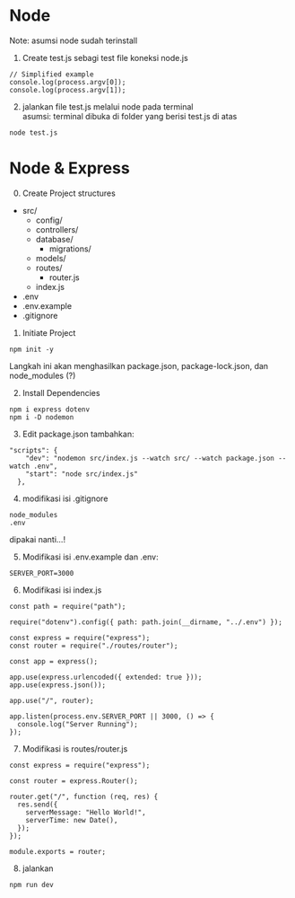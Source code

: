 # Node

Note: asumsi node sudah terinstall

1. Create test.js sebagi test file koneksi node.js
```
// Simplified example
console.log(process.argv[0]);
console.log(process.argv[1]);
```

2. jalankan file test.js melalui node pada terminal\
asumsi: terminal dibuka di folder yang berisi test.js di atas
```
node test.js
```


# Node & Express

0. Create Project structures
- src/
    - config/
    - controllers/
    - database/
        - migrations/
    - models/
    - routes/
        - router.js
    - index.js
- .env
- .env.example
- .gitignore

1. Initiate Project

```
npm init -y
```
Langkah ini akan menghasilkan package.json, package-lock.json, dan node_modules (?)

2. Install Dependencies
```
npm i express dotenv
npm i -D nodemon
```

3. Edit package.json
tambahkan:
```
"scripts": {
    "dev": "nodemon src/index.js --watch src/ --watch package.json --watch .env",
    "start": "node src/index.js"
  },
```

4. modifikasi isi .gitignore
```
node_modules
.env
```
dipakai nanti...!

5. Modifikasi isi .env.example dan .env:
```
SERVER_PORT=3000
```

6. Modifikasi isi index.js
```
const path = require("path");

require("dotenv").config({ path: path.join(__dirname, "../.env") });

const express = require("express");
const router = require("./routes/router");

const app = express();

app.use(express.urlencoded({ extended: true }));
app.use(express.json());

app.use("/", router);

app.listen(process.env.SERVER_PORT || 3000, () => {
  console.log("Server Running");
});
```

7. Modifikasi is routes/router.js
```
const express = require("express");

const router = express.Router();

router.get("/", function (req, res) {
  res.send({
    serverMessage: "Hello World!",
    serverTime: new Date(),
  });
});

module.exports = router;
```

8. jalankan
```
npm run dev
```